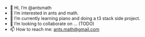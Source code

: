 - 👋 Hi, I’m @antsmath
- 👀 I’m interested in ants and math.
- 🌱 I’m currently learning piano and doing a t3 stack side project.
- 💞️ I’m looking to collaborate on ... (TODO)
- 📫 How to reach me: ants.math@gmail.com

<!---
antsmath/antsmath is a ✨ special ✨ repository because its `README.md` (this file) appears on your GitHub profile.
You can click the Preview link to take a look at your changes.
--->

